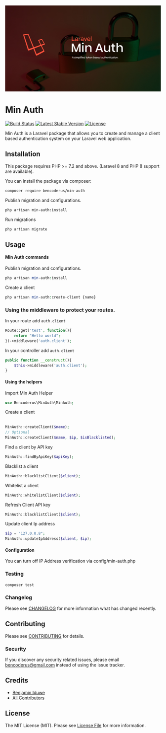 <p align="center"><img src="/images/preview.jpg" alt="Laravel webhook preview"></p>

# Min Auth

[![Build Status](https://img.shields.io/travis/bencoderus/min-auth/master.svg?style=flat-square)](https://travis-ci.org/bencoderus/min-auth)
[![Latest Stable Version](https://poser.pugx.org/bencoderus/min-auth/v)](//packagist.org/packages/bencoderus/minauth)
[![License](https://poser.pugx.org/bencoderus/min-auth/license)](//packagist.org/packages/bencoderus/minaut)

Min Auth is a Laravel package that allows you to create and manage a client based authentication system on your Laravel web
application.

## Installation

This package requires PHP >= 7.2 and above. (Laravel 8 and PHP 8 support are available).

You can install the package via composer:

```bash
composer require bencoderus/min-auth
```

Publish migration and configurations.

```bash
php artisan min-auth:install
```

Run migrations

```bash
php artisan migrate
```

## Usage

#### Min Auth commands

Publish migration and configurations.

```php
php artisan min-auth:install
```

Create a client

```php
php artisan min-auth:create-client {name}
```

### Using the middleware to protect your routes.

In your route add `auth.client`

```php
Route::get('test', function(){
    return "Hello world";
})->middleware('auth.client');
```

In your controller add `auth.client`

```php
public function __construct(){
    $this->middleware('auth.client');
}
```

#### Using the helpers

Import Min Auth Helper

```php
use Bencoderus\MinAuth\MinAuth;
```

Create a client

```php

MinAuth::createClient($name);
// Optional
MinAuth::createClient($name, $ip, $isBlacklisted);
```

Find a client by API key

```php
MinAuth::findByApiKey($apiKey);
```

Blacklist a client

```php
MinAuth::blacklistClient($client);
```

Whitelist a client

```php
MinAuth::whitelistClient($client);
```

Refresh Client API key

```php
MinAuth::blacklistClient($client);
```

Update client Ip address

```php
$ip = "127.0.0.8";
MinAuth::updateIpAddress($client, $ip);
```

#### Configuration

You can turn off IP Address verification via config/min-auth.php

### Testing

```bash
composer test
```

### Changelog

Please see [CHANGELOG](CHANGELOG.md) for more information what has changed recently.

## Contributing

Please see [CONTRIBUTING](CONTRIBUTING.md) for details.

### Security

If you discover any security related issues, please email bencoderus@gmail.com instead of using the issue tracker.

## Credits

-   [Benjamin Iduwe](https://github.com/bencoderus)
-   [All Contributors](../../contributors)

## License

The MIT License (MIT). Please see [License File](LICENSE.md) for more information.
